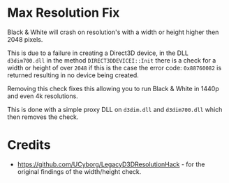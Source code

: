 # Max Resolution Fix

Black & White will crash on resolution's with a width or height higher then 2048 pixels.

This is due to a failure in creating a Direct3D device, in the DLL `d3dim700.dll` in the method
`DIRECT3DDEVICEI::Init` there is a check for a width or height of over `2048` if this is the case
the error code: `0x88760082` is returned resulting in no device being created.

Removing this check fixes this allowing you to run Black & White in 1440p and even 4k resolutions.

This is done with a simple proxy DLL on `d3dim.dll` and `d3dim700.dll` which then removes the check.

# Credits

* https://github.com/UCyborg/LegacyD3DResolutionHack - for the original findings of the width/height check.